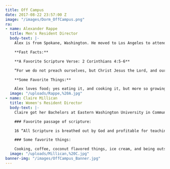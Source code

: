 ```yaml
---
title: Off Campus
date: 2017-08-22 23:57:00 Z
image: "/images/Dorm_OffCampus.png"
ra:
- name: Alexander Rappe
  title: Men's Resident Director
  body-text: |-
    Alex is from Spokane, Washington. He moved to Los Angeles to attend the Master’s Seminary so that he could be better equipped to obey the Great Commission both here and abroad. Long term, he plans to serve in the work of church planting where the Gospel is not currently being preached. Alex graduated from Moody Bible Institute with a Bachelor of Arts in Biblical Studies and Intercultural Studies. He loves discipleship and is eager to come alongside the students at The Master’s University who live off campus, and help them know, love, and serve Christ in every area of their lives.

    **Fast Facts:**

    **A Favorite Scripture Verse: 2 Corinthians 4:5-6**

    “For we do not preach ourselves, but Christ Jesus the Lord, and ourselves your bondservants for Jesus' sake. For it is the God who commanded light to shine out of darkness, who has shone in our hearts to give the light of the knowledge of the glory of God in the face of Jesus Christ.”

    **Some Favorite Things:**

    Alex loves food; yes eating it, and cooking it, but more so growing and cultivating it (gardening, beekeeping, cheese making, fermenting and canning foods, etc…). He also loves to get away from the city, especially to the mountains and go hiking or camping. All of these things he enjoys far more, and enjoys doing almost anything when doing them with his brothers and sisters in Christ.
  image: "/uploads/Rappe,%20A.jpg"
- name: Claire Millican
  title: Women's Resident Director
  body-text: |-
    Claire got her Bachelors at Eastern Washington University in Communication Disorders and a minor in Spanish. After college she got her biblical counseling certification through ACBC and serves on Junior High staff with her husband, Jared at Grace Community Church. She moved here in 2016 for her husband to study at The Master’s Seminary and is thrilled to get to pursue her love for discipleship and fun with college women here at TMU. Claire loves music, hiking, and quality time. She is serving the Off Campus women this year.

    ### Favorite passage of scripture:

    16 “All Scripture is breathed out by God and profitable for teaching, for reproof, for correction, and for training in righteousness, 17 that the man of God\[[a](https://www.biblegateway.com/passage/?search=2\+Timothy\+3%3A16-17&version=ESV#fen-ESV-29854a "See footnote a")\] may be complete, equipped for every good work.” 2 Timothy 3:16-17

    ### Some favorite things:

    Cooking, coffee, coconut flavored things, ice cream, and being outside.
  image: "/uploads/Millican,%20C.jpg"
banner-img: "/images/OffCampus_Banner.jpg"
---
```


